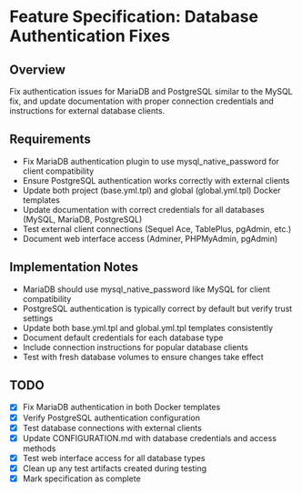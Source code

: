 # Feature Specification: Database Authentication Fixes

## Overview
Fix authentication issues for MariaDB and PostgreSQL similar to the MySQL fix, and update documentation with proper connection credentials and instructions for external database clients.

## Requirements
- Fix MariaDB authentication plugin to use mysql_native_password for client compatibility
- Ensure PostgreSQL authentication works correctly with external clients
- Update both project (base.yml.tpl) and global (global.yml.tpl) Docker templates
- Update documentation with correct credentials for all databases (MySQL, MariaDB, PostgreSQL)
- Test external client connections (Sequel Ace, TablePlus, pgAdmin, etc.)
- Document web interface access (Adminer, PHPMyAdmin, pgAdmin)

## Implementation Notes
- MariaDB should use mysql_native_password like MySQL for client compatibility
- PostgreSQL authentication is typically correct by default but verify trust settings
- Update both base.yml.tpl and global.yml.tpl templates consistently
- Document default credentials for each database type
- Include connection instructions for popular database clients
- Test with fresh database volumes to ensure changes take effect

## TODO
- [x] Fix MariaDB authentication in both Docker templates
- [x] Verify PostgreSQL authentication configuration
- [x] Test database connections with external clients
- [x] Update CONFIGURATION.md with database credentials and access methods
- [x] Test web interface access for all database types
- [x] Clean up any test artifacts created during testing
- [x] Mark specification as complete